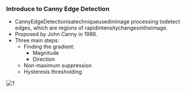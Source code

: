 ### Introduce to Canny Edge Detection
- CannyEdgeDetectionisatechniqueusedinimage processing todetect edges, which are regions of rapidintensitychangesintheimage.
- Proposed by John Canny in 1986.
- Three main steps:
  - Finding the gradient:
      - Magnitude
      - Direction
  -  Non-maximum suppression
  -  Hysteresis thresholding
 
    
![1 ](https://github.com/Lin-Yu-Ming/Canny-Edge-Detection-CED-/assets/71814265/90abd389-bf38-441f-a713-d3a9ff6cc5a3)

